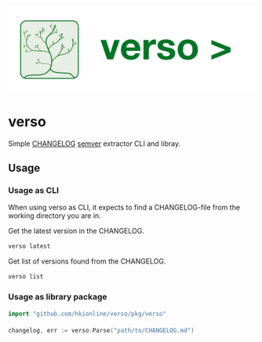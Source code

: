 <img src="docs/attachments/verso_logo_banner.svg" />

# verso

Simple [CHANGELOG]("https://keepachangelog.com") [semver]("https://semver.org/") extractor CLI and libray.

## Usage

### Usage as CLI

When using verso as CLI, it expects to find a CHANGELOG-file from the working directory you are in.

Get the latest version in the CHANGELOG.
```bash
verso latest
```

Get list of versions found from the CHANGELOG.
```bash
verso list
```

### Usage as library package

```go
import "github.com/hkionline/verso/pkg/verso"

changelog, err := verso.Parse("path/to/CHANGELOG.md")

```
